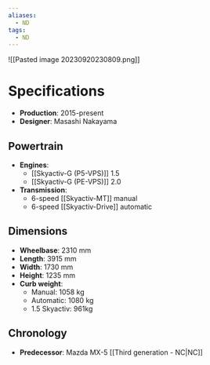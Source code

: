 ```yaml
---
aliases:
  - ND
tags:
  - ND
---
```

![[Pasted image 20230920230809.png]]
# Specifications
- **Production**: 2015-present
- **Designer**: Masashi Nakayama
## Powertrain
- **Engines**:
	- [[Skyactiv-G (P5-VPS)]] 1.5
	- [[Skyactiv-G (PE-VPS)]] 2.0
- **Transmission**:
	- 6-speed [[Skyactiv-MT]] manual
	- 6-speed [[Skyactiv-Drive]] automatic
## Dimensions
- **Wheelbase**: 2310 mm
- **Length**: 3915 mm
- **Width**: 1730 mm
- **Height**: 1235 mm
- **Curb weight**:
	- Manual: 1058 kg
	- Automatic: 1080 kg
	- 1.5 Skyactiv: 961kg
## Chronology
- **Predecessor**: Mazda MX-5 [[Third generation - NC|NC]]